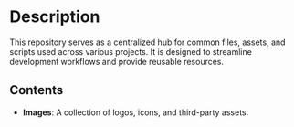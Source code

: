 # Description

This repository serves as a centralized hub for common files, assets, and scripts used across various projects. It is designed to streamline development workflows and provide reusable resources.

## Contents

- **Images**: A collection of logos, icons, and third-party assets.
